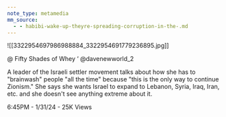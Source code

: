 ```yaml
---
note_type: metamedia
mm_source:
  - - habibi-wake-up-theyre-spreading-corruption-in-the-.md
---
```


![[3322954697986988884_3322954691779236895.jpg]]

@ Fifty Shades of Whey
‘ @davenewworld_2

A leader of the Israeli settler movement talks
about how she has to "brainwash" people "all
the time" because "this is the only way to
continue Zionism." She says she wants Israel to
expand to Lebanon, Syria, Iraq, Iran, etc. and
she doesn't see anything extreme about it.

6:45PM - 1/31/24 - 25K Views


